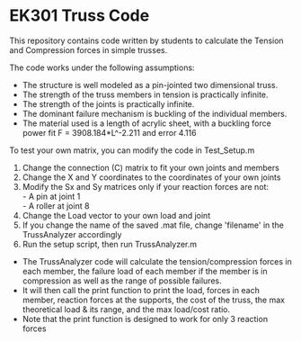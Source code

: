 # EK301 Truss Code
This repository contains code written by students to calculate the Tension and Compression forces in simple trusses. 

The code works under the following assumptions: 
- The structure is well modeled as a pin-jointed two dimensional truss. 
- The strength of the truss members in tension is practically infinite. 
- The strength of the joints is practically infinite. 
- The dominant failure mechanism is buckling of the individual members. 
- The material used is a length of acrylic sheet, with a buckling force power fit F = 3908.184*L^-2.211 and error 4.116 

To test your own matrix, you can modify the code in Test_Setup.m 
1. Change the connection (C) matrix to fit your own joints and members 
2. Change the X and Y coordinates to the coordinates of your own joints 
3. Modify the Sx and Sy matrices only if your reaction forces are not:  
               - A pin at joint 1   
               - A roller at joint 8 
4. Change the Load vector to your own load and joint 
5. If you change the name of the saved .mat file, change 'filename' in the TrussAnalyzer accordingly 
6. Run the setup script, then run TrussAnalyzer.m 

- The TrussAnalyzer code will calculate the tension/compression forces in each member, the failure load of each member if the member is in compression as well as the range of possible failures. 
- It will then call the print function to print the load, forces in each member, reaction forces at the supports, the cost of the truss, the max theoretical load & its range, and the max load/cost ratio. 
- Note that the print function is designed to work for only 3 reaction forces
